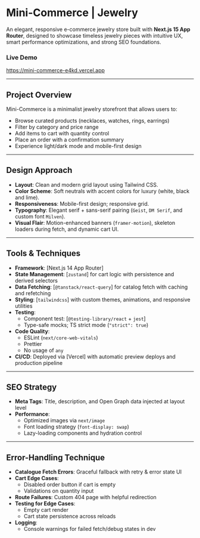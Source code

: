 # Mini-Commerce | Jewelry

An elegant, responsive e-commerce jewelry store built with **Next.js 15 App Router**, designed to showcase timeless jewelry pieces with intuitive UX, smart performance optimizations, and strong SEO foundations.

### Live Demo
https://mini-commerce-e4kd.vercel.app

---

## Project Overview

Mini-Commerce is a minimalist jewelry storefront that allows users to:
- Browse curated products (necklaces, watches, rings, earrings)
- Filter by category and price range
- Add items to cart with quantity control
- Place an order with a confirmation summary
- Experience light/dark mode and mobile-first design

---

## Design Approach

- **Layout**: Clean and modern grid layout using Tailwind CSS.
- **Color Scheme**: Soft neutrals with accent colors for luxury (white, black and lime).
- **Responsiveness**: Mobile-first design; responsive grid.
- **Typography**: Elegant serif + sans-serif pairing (`Geist`, `DM Serif`, and custom font `Milven`).
- **Visual Flair**: Motion-enhanced banners (`framer-motion`), skeleton loaders during fetch, and dynamic cart UI.

---

## Tools & Techniques

- **Framework**: [Next.js 14 App Router]
- **State Management**: [`zustand`] for cart logic with persistence and derived selectors
- **Data Fetching**: [`@tanstack/react-query`] for catalog fetch with caching and refetching
- **Styling**: [`tailwindcss`] with custom themes, animations, and responsive utilities
- **Testing**:
  - Component test: [`@testing-library/react` + `jest`]
  - Type-safe mocks; TS strict mode (`"strict": true`)
- **Code Quality**:
  - ESLint (`next/core-web-vitals`)
  - Prettier
  - No usage of `any`
- **CI/CD**: Deployed via [Vercel] with automatic preview deploys and production pipeline

---

## SEO Strategy

- **Meta Tags**: Title, description, and Open Graph data injected at layout level
- **Performance**:
  - Optimized images via `next/image`
  - Font loading strategy (`font-display: swap`)
  - Lazy-loading components and hydration control

---

##  Error-Handling Technique

- **Catalogue Fetch Errors**: Graceful fallback with retry & error state UI
- **Cart Edge Cases**:
  - Disabled order button if cart is empty
  - Validations on quantity input
- **Route Failures**: Custom 404 page with helpful redirection
- **Testing for Edge Cases**:
  - Empty cart render
  - Cart state persistence across reloads
- **Logging**:
  - Console warnings for failed fetch/debug states in dev

